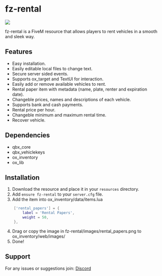 # fz-rental

![](https://img.shields.io/badge/FzStudio-Discord?logo=discord&logoColor=%23FFFFFF&labelColor=%235865F2&color=%23333333&link=https%3A%2F%2Fdiscord.gg%2Fyk5ean6rte)

fz-rental is a FiveM resource that allows players to rent vehicles in a smooth and sleek way.

## Features
- Easy installation.
- Easily editable local files to change text.
- Secure server sided events.
- Supports ox_target and TextUI for interaction.
- Easily add or remove available vehicles to rent.
- Rental paper item with metadata (name, plate, renter and expiration date).
- Changeble prices, names and descriptions of each vehicle.
- Supports bank and cash payments.
- Rental price per hour.
- Changeble minimum and maximum rental time.
- Recover vehicle.

## Dependencies
- qbx_core
- qbx_vehiclekeys
- ox_inventory
- ox_lib

## Installation
1. Download the resource and place it in your `resources` directory.
2. Add `ensure fz-rental` to your `server.cfg` file.
3. Add the item into ox_inventory/data/items.lua

```lua
    ['rental_papers'] = {
        label = 'Rental Papers',
        weight = 50,
    },
```

4. Drag or copy the image in fz-rental/images/rental_papers.png to ox_inventory/web/images/
5. Done!

## Support
For any issues or suggestions join: [Discord](#fz-rental)